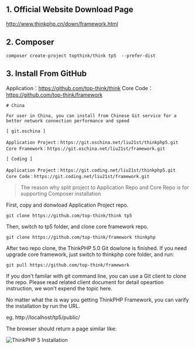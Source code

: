 ## 1. Official Website Download Page

http://www.thinkphp.cn/down/framework.html

## 2. Composer

`composer create-project topthink/think tp5  --prefer-dist`

## 3. Install From GitHub

Application：https://github.com/top-think/think
Core Code：https://github.com/top-think/framework


```
# China

For user in China, you can install from Chinese Git service for a better network connection performance and speed

[ git.oschina ]

Application Project：https://git.oschina.net/liu21st/thinkphp5.git
Core Framework：https://git.oschina.net/liu21st/framework.git

[ Coding ]

Application Project：https://git.coding.net/liu21st/thinkphp5.git
Core Code：https://git.coding.net/liu21st/framework.git
```

> The reason why split project to Application Repo and Core Repo is for supporting Composer installation

First, copy and donwload Application Project repo.

```
git clone https://github.com/top-think/think tp5
```

Then, switch to tp5 folder, and clone core framework repo.

```
git clone https://github.com/top-think/framework thinkphp
```

After two repo clone, the ThinkPHP 5.0 Git dowlone is finished. If you need upgrade core framework, 
just switch to thinkphp core folder, and run:

```
git pull https://github.com/top-think/framework
```

If you don't familar with git command line, you can use a Git client to clone the repo. 
Please read related client document for detail opeartion instruction, we won't expend the topic here.

No matter what the is way you getting ThinkPHP Framework, you can varify the installation by run the URL.

eg. http://localhost/tp5/public/

The browser should return a page similar like:

![ThinkPHP 5 Installation](https://camo.githubusercontent.com/64cd85167fc67526ec9ea7fd14b2d01982d61c79/687474703a2f2f626f782e6b616e636c6f75642e636e2f323031362d30332d31315f353665323734613233373664662e706e67)
